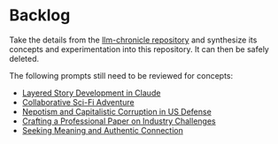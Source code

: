 # Backlog

Take the details from the [llm-chronicle repository](https://github.com/JaimeStill/llm-chronicle) and synthesize its concepts and experimentation into this repository. It can then be safely deleted.

The following prompts still need to be reviewed for concepts:

- [Layered Story Development in Claude](https://claude.ai/chat/c1172c41-1cf2-41e0-934b-c4da72bc834d)
- [Collaborative Sci-Fi Adventure](https://claude.ai/chat/311832cf-bb88-4f79-bc2f-dcb3ada85667)
- [Nepotism and Capitalistic Corruption in US Defense](https://claude.ai/chat/de097838-b174-4c32-8987-f358385dad71)
- [Crafting a Professional Paper on Industry Challenges](https://claude.ai/chat/7fdc3847-de62-4f3b-ad28-f58ef964580a)
- [Seeking Meaning and Authentic Connection](https://claude.ai/chat/e7af943d-1282-4b18-938f-35fe3d57a673)